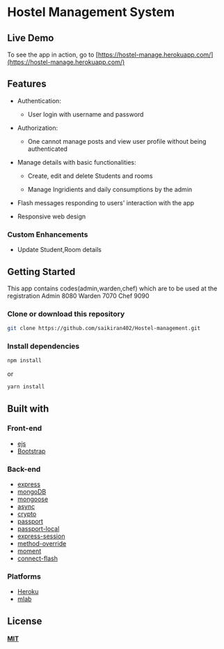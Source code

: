 # Hostel Management System

## Live Demo

To see the app in action, go to [https://hostel-manage.herokuapp.com/](https://hostel-manage.herokuapp.com/)

## Features

* Authentication:
  
  * User login with username and password

* Authorization:

  * One cannot manage posts and view user profile without being authenticated

* Manage details with basic functionalities:

  * Create, edit and delete Students and rooms
  
  * Manage Ingridients and daily consumptions by the admin 


* Flash messages responding to users' interaction with the app

* Responsive web design

### Custom Enhancements

* Update Student,Room  details

 
## Getting Started

This app contains codes(admin,warden,chef) which are to be used at the registration
Admin  8080
Warden 7070
Chef   9090
### Clone or download this repository

```sh
git clone https://github.com/saikiran402/Hostel-management.git
```

### Install dependencies

```sh
npm install
```

or

```sh
yarn install
```


## Built with

### Front-end

* [ejs](http://ejs.co/)
* [Bootstrap](https://getbootstrap.com/docs/4.2/)

### Back-end

* [express](https://expressjs.com/)
* [mongoDB](https://www.mongodb.com/)
* [mongoose](http://mongoosejs.com/)
* [async](http://caolan.github.io/async/)
* [crypto](https://nodejs.org/api/crypto.html#crypto_crypto)
* [passport](http://www.passportjs.org/)
* [passport-local](https://github.com/jaredhanson/passport-local#passport-local)
* [express-session](https://github.com/expressjs/session#express-session)
* [method-override](https://github.com/expressjs/method-override#method-override)
* [moment](https://momentjs.com/)
* [connect-flash](https://github.com/jaredhanson/connect-flash#connect-flash)

### Platforms
* [Heroku](https://www.heroku.com/)
* [mlab](https://mlab.com/)
## License

#### [MIT](./LICENSE)
